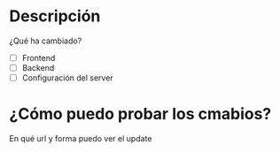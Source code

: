 # Descripción 
¿Qué ha cambiado?

- [ ] Frontend
- [ ] Backend
- [ ] Configuración del server

# ¿Cómo puedo probar los cmabios?
En qué url y forma puedo ver el update
